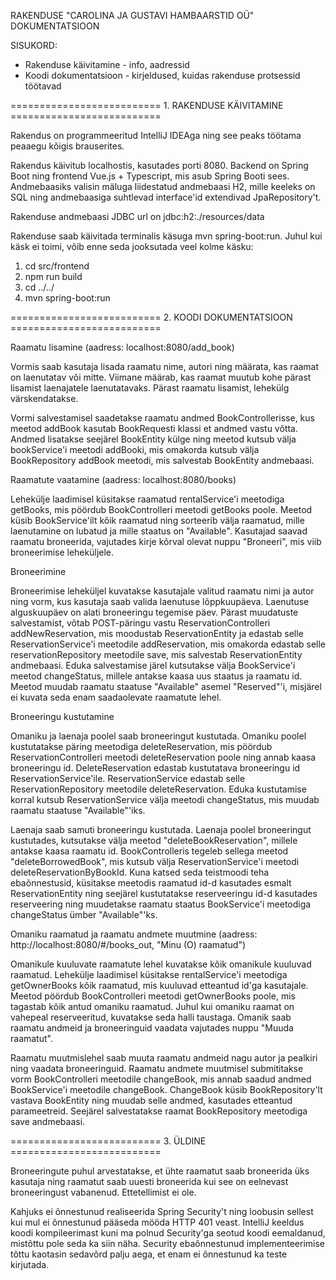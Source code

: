 RAKENDUSE "CAROLINA JA GUSTAVI HAMBAARSTID OÜ" DOKUMENTATSIOON

SISUKORD:

   * Rakenduse käivitamine - info, aadressid
   * Koodi dokumentatsioon - kirjeldused, kuidas rakenduse protsessid töötavad

========================== 1. RAKENDUSE KÄIVITAMINE ==========================

Rakendus on programmeeritud IntelliJ IDEAga ning see peaks töötama peaaegu kõigis brauserites.

Rakendus käivitub localhostis, kasutades porti 8080. Backend on Spring Boot ning frontend Vue.js + Typescript, mis asub Spring Booti sees. Andmebaasiks valisin mäluga liidestatud andmebaasi H2, mille keeleks on SQL ning andmebaasiga suhtlevad interface'id extendivad JpaRepository't. 

Rakenduse andmebaasi JDBC url on jdbc:h2:./resources/data

Rakenduse saab käivitada terminalis käsuga mvn spring-boot:run. Juhul kui käsk ei toimi, võib enne seda jooksutada veel kolme käsku:

1) cd src/frontend
2) npm run build
3) cd ../../
4) mvn spring-boot:run

========================== 2. KOODI DOKUMENTATSIOON ==========================

Raamatu lisamine (aadress: localhost:8080/add_book)

Vormis saab kasutaja lisada raamatu nime, autori ning määrata, kas raamat on laenutatav või mitte. Viimane määrab, kas raamat muutub kohe pärast lisamist laenajatele laenutatavaks. Pärast raamatu lisamist, lehekülg värskendatakse.

Vormi salvestamisel saadetakse raamatu andmed BookControllerisse, kus meetod addBook kasutab BookRequesti klassi et andmed vastu võtta. Andmed lisatakse seejärel BookEntity külge ning meetod kutsub välja bookService'i meetodi addBooki, mis omakorda kutsub välja BookRepository addBook meetodi, mis salvestab BookEntity andmebaasi.


Raamatute vaatamine (aadress: localhost:8080/books)

Lehekülje laadimisel küsitakse raamatud rentalService'i meetodiga getBooks, mis pöördub BookControlleri meetodi getBooks poole. Meetod küsib BookService'ilt kõik raamatud ning sorteerib välja raamatud, mille laenutamine on lubatud ja mille staatus on "Available". Kasutajad saavad raamatu broneerida, vajutades kirje kõrval olevat nuppu "Broneeri", mis viib broneerimise leheküljele.


Broneerimine

Broneerimise leheküljel kuvatakse kasutajale valitud raamatu nimi ja autor ning vorm, kus kasutaja saab valida laenutuse lõppkuupäeva. Laenutuse alguskuupäev on alati broneeringu tegemise päev. Pärast muudatuste salvestamist, võtab POST-päringu vastu ReservationControlleri addNewReservation, mis moodustab ReservationEntity ja edastab selle ReservationService'i meetodile addReservation, mis omakorda edastab selle reservationRepository meetodile save, mis salvestab ReservationEntity andmebaasi. Eduka salvestamise järel kutsutakse välja BookService'i meetod changeStatus, millele antakse kaasa uus staatus ja raamatu id. Meetod muudab raamatu staatuse "Available" asemel "Reserved"'i, misjärel ei kuvata seda enam saadaolevate raamatute lehel.

Broneeringu kustutamine

Omaniku ja laenaja poolel saab broneeringut kustutada. Omaniku poolel kustutatakse päring meetodiga deleteReservation, mis pöördub ReservationControlleri meetodi deleteReservation poole ning annab kaasa broneeringu id. DeleteReservation edastab kustutatava broneeringu id ReservationService'ile. ReservationService edastab selle ReservationRepository meetodile deleteReservation. Eduka kustutamise korral kutsub ReservationService välja meetodi changeStatus, mis muudab raamatu staatuse "Available"'iks.

Laenaja saab samuti broneeringu kustutada. Laenaja poolel broneeringut kustutades, kutsutakse välja meetod "deleteBookReservation", millele antakse kaasa raamatu id. BookControlleris tegeleb sellega meetod "deleteBorrowedBook", mis kutsub välja ReservationService'i meetodi deleteReservationByBookId. Kuna katsed seda teistmoodi teha ebaõnnestusid, küsitakse meetodis raamatud id-d kasutades esmalt ReservationEntity ning seejärel kustutatakse reserveeringu id-d kasutades reserveering ning muudetakse raamatu staatus BookService'i meetodiga changeStatus ümber "Available"'ks.


Omaniku raamatud ja raamatu andmete muutmine (aadress: http://localhost:8080/#/books_out, "Minu (O) raamatud")

Omanikule kuuluvate raamatute lehel kuvatakse kõik omanikule kuuluvad raamatud. Lehekülje laadimisel küsitakse rentalService'i meetodiga getOwnerBooks kõik raamatud, mis kuuluvad etteantud id'ga kasutajale. Meetod pöördub BookControlleri meetodi getOwnerBooks poole, mis tagastab kõik antud omaniku raamatud. Juhul kui omaniku raamat on vahepeal reserveeritud, kuvatakse seda halli taustaga. Omanik saab raamatu andmeid ja broneeringuid vaadata vajutades nuppu "Muuda raamatut".

Raamatu muutmislehel saab muuta raamatu andmeid nagu autor ja pealkiri ning vaadata broneeringuid. Raamatu andmete muutmisel submititakse vorm BookControlleri meetodile changeBook, mis annab saadud andmed BookService'i meetodile changeBook. ChangeBook küsib BookRepository'lt vastava BookEntity ning muudab selle andmed, kasutades etteantud parameetreid. Seejärel salvestatakse raamat BookRepository meetodiga save andmebaasi. 


========================== 3. ÜLDINE ==========================

Broneeringute puhul arvestatakse, et ühte raamatut saab broneerida üks kasutaja ning raamatut saab uuesti broneerida kui see on eelnevast broneeringust vabanenud. Ettetellimist ei ole.

Kahjuks ei õnnestunud realiseerida Spring Security't ning loobusin sellest kui mul ei õnnestunud pääseda mööda HTTP 401 veast. IntelliJ keeldus koodi kompileerimast kuni ma polnud Security'ga seotud koodi eemaldanud, mistõttu pole seda ka siin näha. Security ebaõnnestunud implementeerimise tõttu kaotasin sedavõrd palju aega, et enam ei õnnestunud ka teste kirjutada. 
